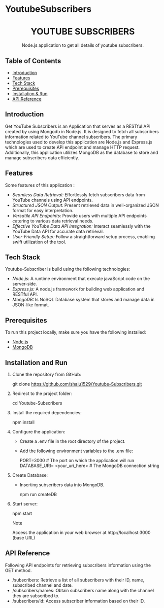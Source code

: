# YoutubeSubscribers

<h1 align="center"> 
YOUTUBE SUBSCRIBERS
</h1>
<p align="center">Node.js application to get all details of youtube subscribers.</p>



## Table of Contents

- [Introduction ](#introduction)
- [Features ](#features)
- [Tech Stack ](#tech-stack)
- [Prerequisites ](#prerequisites)
- [Installation & Run](#installation-and-run)
- [API Reference ](#api-reference)


## Introduction
Get YouTube Subscribers is an Application that serves as a RESTful API created by using Mongodb in Node.js. It is designed to fetch all subscribers information related to YouTube channel subscribers. The primary technologies used to develop this application are Node.js and Express.js which are used to create API endpoint and manage HTTP request. Additionally, this application utilizes MongoDB as the database to store and manage subscribers data efficiently.



## Features
Some features of this application :
- *Seamless Data Retrieval:* Effortlessly fetch subscribers data from YouTube channels using API endpoints.
- *Structured JSON Output:* Present retrieved data in well-organized JSON format for easy interpretation.
- *Versatile API Endpoints:* Provide users with multiple API endpoints catering to various data retrieval needs.
- *Effective YouTube Data API Integration:* Interact seamlessly with the YouTube Data API for accurate data retrieval.
- *User-Friendly Setup:* Follow a straightforward setup process, enabling swift utilization of the tool.

## Tech Stack
Youtube-Subscriber is build using the following technologies:

- *Node.js:* A runtime environment that execute javaScript code on the server-side.
- *Express.js:* A node.js framework for building web application and RESTful API.
- *MongoDB:* Is NoSQL Database system that stores and manage data in JSON-like format.

## Prerequisites

To run this project locally, make sure you have the following installed:

- [Node.js](https://nodejs.org/)
- [MongoDB](https://www.mongodb.com/)

## Installation and Run
1. Clone the repository from GitHub:
    
     git clone https://github.com/shalu1529/Youtube-Subscribers.git
    
2. Redirect to the project folder:
    
     cd Youtube-Subscribers
    
3. Install the required dependencies:
    
     npm install
    
4. Configure the application:
   - Create a .env file in the root directory of the project.
   - Add the following environment variables to the .env file:
      
       PORT=3000                             # The port on which the application will run
       DATABASE_URI= <your_uri_here>         # The MongoDB connection string
      
5. Create Database:
    - Inserting subscribers data into MongoDB.
        
         npm run createDB
        
6. Start server:
    
     npm start
    
    > [!NOTE]
    > Access the  application in your web browser at http://localhost:3000 (base URL)


## API Reference
Following API endpoints for retrieving subscribers information using the GET method. 

- /subscribers: Retrieve a list of all subscribers with their ID, name, subscribed channel and date.
- /subscribers/names: Obtain subscribers name along with the channel they are subscribed to.
- /subscribers/id: Access subscriber information based on their ID.





